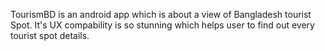 TourismBD is an android app which is about a view of Bangladesh tourist Spot. It's UX compability is so stunning which helps user to find out every tourist spot details.
